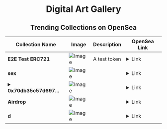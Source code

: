 <div align="center">

# Digital Art Gallery

## Trending Collections on OpenSea

| Collection Name                       | Image                                                                                     | Description                       | OpenSea Link                                                                                          |
|---------------------------------------|-------------------------------------------------------------------------------------------|-----------------------------------|--------------------------------------------------------------------------------------------------------|
| **E2E Test ERC721** | ![Image](https://raw.seadn.io/files/7fcdfbf97f0169e7b69baeda7302a1c6.svg?w=200&auto=format) | A test token | <details><summary>Link</summary>[E2E Test ERC721](https://opensea.io/collection/e2e-test-erc721-1986)</details> |
| **sex** | ![Image](https://i.seadn.io/s/raw/files/10f804501b146abb4b14990a327c065b.jpg?w=500&auto=format?w=200&auto=format) |  | <details><summary>Link</summary>[sex](https://opensea.io/collection/sex-95)</details> |
| **<details><summary>0x70db35c57d697...</summary>0x70db35c57d697ff572415b37bf9150a861698621</details>** | ![Image](https://i.seadn.io/s/raw/files/0120dbe70465f91ae019e541cba50a56.jpg?w=500&auto=format?w=200&auto=format) |  | <details><summary>Link</summary>[0x70db35c57d697ff572415b37bf9150a861698621](https://opensea.io/collection/0x70db35c57d697ff572415b37bf9150a861698621)</details> |
| **Airdrop** | ![Image](https://i.seadn.io/s/raw/files/f2cac2d54dcc930d013e40d27c290657.jpg?w=500&auto=format?w=200&auto=format) |  | <details><summary>Link</summary>[Airdrop](https://opensea.io/collection/airdrop-434)</details> |
| **d** | ![Image](https://i.seadn.io/s/raw/files/ec0b573a89747f1823384435a70bd5c9.jpg?w=500&auto=format?w=200&auto=format) |  | <details><summary>Link</summary>[d](https://opensea.io/collection/d-5730)</details> |

</div>